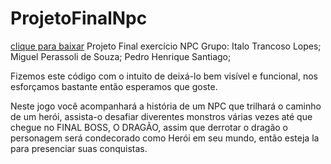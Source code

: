 # ProjetoFinalNpc
[clique para baixar](https://github.com/ItaloTL/ProjetoFinalNpc/raw/refs/heads/main/dist/publish.zip)
Projeto Final exercício NPC 
Grupo: Italo Trancoso Lopes; 
Miguel Perassoli de Souza; 
Pedro Henrique Santiago; 

Fizemos este código com o intuito de deixá-lo bem visível e funcional, nos esforçamos bastante então esperamos que goste.

Neste jogo você acompanhará a história de um NPC que trilhará o caminho de um herói, assista-o desafiar diverentes monstros várias vezes até que chegue no FINAL BOSS, O DRAGÃO, assim que derrotar o dragão o personagem será condecorado como Herói em seu mundo, então esteja la para presenciar suas conquistas.